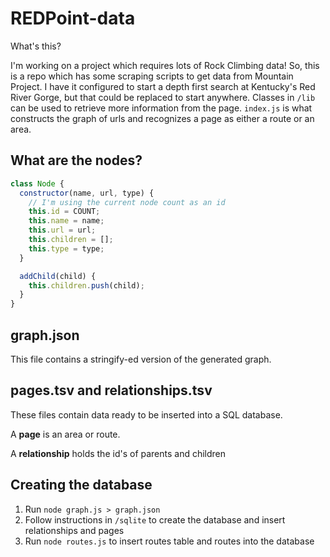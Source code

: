 # REDPoint-data

What's this?

I'm working on a project which requires lots of Rock Climbing data! So, this is a repo which has some scraping scripts to get data from Mountain Project. I have it configured to start a depth first search at Kentucky's Red River Gorge, but that could be replaced to start anywhere. Classes in `/lib` can be used to retrieve more information from the page. `index.js` is what constructs the graph of urls and recognizes a page as either a route or an area.

## What are the nodes?

```javascript
class Node {
  constructor(name, url, type) {
    // I'm using the current node count as an id
    this.id = COUNT;
    this.name = name;
    this.url = url;
    this.children = [];
    this.type = type;
  }

  addChild(child) {
    this.children.push(child);
  }
}
```

## graph.json

This file contains a stringify-ed version of the generated graph.

## pages.tsv and relationships.tsv

These files contain data ready to be inserted into a SQL database.

A **page** is an area or route.

A **relationship** holds the id's of parents and children

## Creating the database
1. Run `node graph.js > graph.json`
1. Follow instructions in `/sqlite` to create the database and insert relationships and pages
1. Run `node routes.js` to insert routes table and routes into the database
